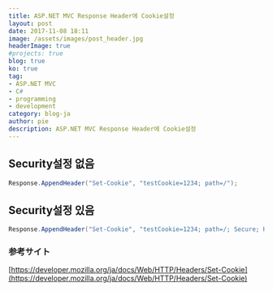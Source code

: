 ```yaml
---
title: ASP.NET MVC Response Header에 Cookie설정
layout: post
date: 2017-11-08 18:11
image: /assets/images/post_header.jpg
headerImage: true
#projects: true
blog: true
ko: true
tag:
- ASP.NET MVC
- C#
- programming
- development
category: blog-ja
author: pie
description: ASP.NET MVC Response Header에 Cookie설정
---
```


## Security설정 없음

```cs
Response.AppendHeader("Set-Cookie", "testCookie=1234; path=/");
```

## Security설정 있음

```cs
Response.AppendHeader("Set-Cookie", "testCookie=1234; path=/; Secure; HttpOnly");
```

### 参考サイト
[https://developer.mozilla.org/ja/docs/Web/HTTP/Headers/Set-Cookie](https://developer.mozilla.org/ja/docs/Web/HTTP/Headers/Set-Cookie)
